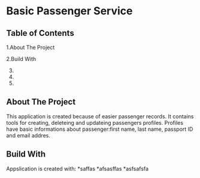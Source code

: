 # Basic Passenger Service

## Table of Contents
1.About The Project

2.Build With 

3.

4.

5.

## About The Project
This application is created because of easier passenger records. It contains tools for creating, deleteing and updateing passengers profiles. Profiles have basic informations about passenger:first name, last name, passport ID and email addres.


## Build With 
Appslication is created with:
*saffas
*afsasffas
*asfsafsfa
